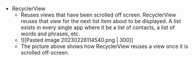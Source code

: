 - RecyclerView
	- Reuses views that have been scrolled off screen. RecyclerView reuses that view for the next list item about to be displayed. A list exists in every single app where it be a list of contacts, a list of words and phrases, etc.
	- ![[Pasted image 20230228114540.png | 300]]
	- The picture above shows how RecyclerView reuses a view once it is scrolled off-screen. 
	